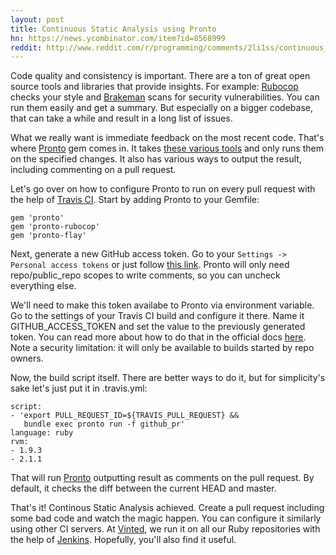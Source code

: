 ```yaml
---
layout: post
title: Continuous Static Analysis using Pronto
hn: https://news.ycombinator.com/item?id=8568999
reddit: http://www.reddit.com/r/programming/comments/2li1ss/continuous_static_analysis_using_pronto/
---
```


Code quality and consistency is important. There are a ton of great open source tools and libraries that provide insights. For example: [Rubocop][rubocop] checks your style and [Brakeman][brakeman] scans for security vulnerabilities. You can run them easily and get a summary. But especially on a bigger codebase, that can take a while and result in a long list of issues.

What we really want is immediate feedback on the most recent code. That's where [Pronto][pronto] gem comes in. It takes [these various tools][runners] and only runs them on the specified changes. It also has various ways to output the result, including commenting on a pull request.

Let's go over on how to configure Pronto to run on every pull request with the help of [Travis CI][travis]. Start by adding Pronto to your Gemfile:

```
gem 'pronto'
gem 'pronto-rubocop'
gem 'pronto-flay'
```

Next, generate a new GitHub access token. Go to your `Settings -> Personal access tokens` or just follow [this link][token]. Pronto will only need repo/public_repo scopes to write comments, so you can uncheck everything else.

We'll need to make this token availabe to Pronto via environment variable. Go to the settings of your Travis CI build and configure it there. Name it GITHUB_ACCESS_TOKEN and set the value to the previously generated token. You can read more about how to do that in the official docs [here](http://docs.travis-ci.com/user/environment-variables/#Using-Settings). Note a security limitation: it will only be available to builds started by repo owners.

Now, the build script itself. There are better ways to do it, but for simplicity's sake let's just put it in .travis.yml:

```
script:
- 'export PULL_REQUEST_ID=${TRAVIS_PULL_REQUEST} &&
   bundle exec pronto run -f github_pr'
language: ruby
rvm:
- 1.9.3
- 2.1.1
```

That will run [Pronto][pronto] outputting result as comments on the pull request. By default, it checks the diff between the current HEAD and master.

That's it! Continous Static Analysis achieved. Create a pull request including some bad code and watch the magic happen. You can configure it similarly using other CI servers. At [Vinted][vinted], we run it on all our Ruby repositories with the help of [Jenkins][jenkins]. Hopefully, you'll also find it useful.

[pronto]: https://github.com/mmozuras/pronto
[travis]: https://travis-ci.org/
[jenkins]: https://jenkins-ci.org/
[rubocop]: https://github.com/bbatsov/rubocop
[brakeman]: https://github.com/presidentbeef/brakeman
[runners]: https://github.com/mmozuras/pronto#runners
[token]: https://github.com/settings/tokens/new
[vinted]: http://www.vinted.com/

